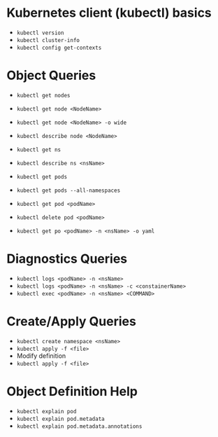 # Kubernetes client (kubectl) basics

 * `kubectl version`
 * `kubectl cluster-info`
 * `kubectl config get-contexts`

# Object Queries

 * `kubectl get nodes`
 * `kubectl get node <NodeName>`
 * `kubectl get node <NodeName> -o wide`
 * `kubectl describe node <NodeName>`

 * `kubectl get ns`
 * `kubectl describe ns <nsName>`
 
 * `kubectl get pods`
 * `kubectl get pods --all-namespaces`
 * `kubectl get pod <podName>`
 * `kubectl delete pod <podName>`
 * `kubectl get po <podName> -n <nsName> -o yaml`

# Diagnostics Queries

 * `kubectl logs <podName> -n <nsName>`
 * `kubectl logs <podName> -n <nsName> -c <constainerName>`
 * `kubectl exec <podName> -n <nsName> <COMMAND>`

# Create/Apply Queries

 * `kubectl create namespace <nsName>`
 * `kubectl apply -f <file>`
 * Modify definition
 * `kubectl apply -f <file>`

 # Object Definition Help

 * `kubectl explain pod`
 * `kubectl explain pod.metadata`
 * `kubectl explain pod.metadata.annotations`

